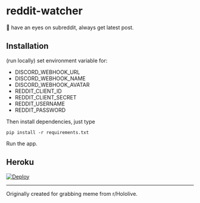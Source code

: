 # reddit-watcher

👀 have an eyes on subreddit, always get latest post.

## Installation

(run locally) set environment variable for:

- DISCORD_WEBHOOK_URL
- DISCORD_WEBHOOK_NAME
- DISCORD_WEBHOOK_AVATAR
- REDDIT_CLIENT_ID
- REDDIT_CLIENT_SECRET
- REDDIT_USERNAME
- REDDIT_PASSWORD

Then install dependencies, just type

```
pip install -r requirements.txt
```

Run the app.


## Heroku

[![Deploy](https://www.herokucdn.com/deploy/button.svg)](https://heroku.com/deploy)


---

Originally created for grabbing meme from r/Hololive.
